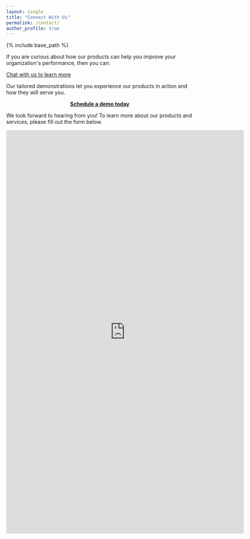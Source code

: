 ```yaml
---
layout: single
title: "Connect With Us"
permalink: /contact/
author_profile: true
---
```


{% include base_path %} 

<!-- I added `style="font-weight:bold; text-align:center; display:block" ` after a and before href to
* make the hyperlinks bold
* center the text
-->
If you are curious about how our products can help you improve your organization's performance, then you can:

<!-- Calendly link widget begin -->
<link href="https://assets.calendly.com/assets/external/widget.css" rel="stylesheet">
<script src="https://assets.calendly.com/assets/external/widget.js" type="text/javascript" async></script>
<a class="btn btn--inluminare" style="text-align:center" href="" onclick="Calendly.initPopupWidget({url: 'https://calendly.com/fjsantam/30min?hide_gdpr_banner=1&primary_color=f49040'});return false;">Chat with us to learn more</a>
<!-- Calendly link widget end -->

Our tailored demonstrations let you experience our products in action and how they will serve you. 

<!-- Calendly link widget begin -->
<link href="https://assets.calendly.com/assets/external/widget.css" rel="stylesheet">
<script src="https://assets.calendly.com/assets/external/widget.js" type="text/javascript" async></script>
<a style="font-weight:bold; text-align:center; display:block" href="" onclick="Calendly.initPopupWidget({url: 'https://calendly.com/fjsantam/product-demo?hide_event_type_details=1&hide_gdpr_banner=1&primary_color=515aa8'});return false;">Schedule a demo today</a>
<!-- Calendly link widget end -->


We look forward to hearing from you! To learn more about our products and services, please fill out the form below.

<iframe src="https://docs.google.com/forms/d/e/1FAIpQLScXOG-MSCmcCZH6FjbAX04635WesXKle-5qLvSPYW298nD6Og/viewform?embedded=true" width="640" height="1084" frameborder="0" marginheight="0" marginwidth="0">Loading…</iframe>

<!-- Calendly inline widget begin -->
<!-- 
<div class="calendly-inline-widget" data-url="https://calendly.com/fjsantam?hide_landing_page_details=1&hide_gdpr_banner=1&primary_color=515aa8" style="min-width:320px;height:700px;"></div>
<script type="text/javascript" src="https://assets.calendly.com/assets/external/widget.js" async></script>
 -->
<!-- Calendly inline widget end -->
